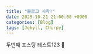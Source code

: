 ```yaml
---
title: "블로그 시작!"
date: 2025-10-21 21:00:00 +0900
categories: [Blog]
tags: [Jekyll, Chirpy]
---
```


두번째 포스팅 테스트123 🎉
